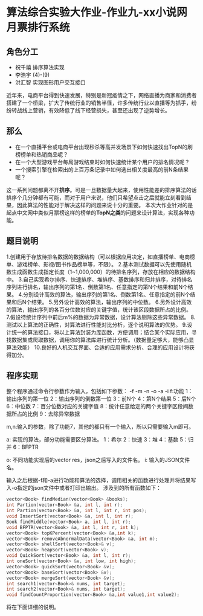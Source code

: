 # 算法综合实验大作业-作业九-xx小说网月票排行系统

## 角色分工
- 祝千禧 排序算法实现
- 李浩宇 (4)-(9)
- 洪汇智 实现图形用户交互接口

近年来，电商平台得到快速发展，特别是新冠疫情之下，网络直播为商家和消费者搭建了一个桥梁，扩大了传统行业的销售半径，许多传统行业以直播等为抓手，纷纷转战线上营销，有效降低了线下经营损失，甚至还出现了逆势增长。
## 那么
- 在一个直播平台或电商平台出现秒杀等高并发场景下如何快速找出TopN的刷榜榜单和热销商品呢？
- 在一个大型游戏平台每局游戏结束时如何快速统计某个用户的排名情况呢？
- 一个搜索引擎在检索出的上百万条记录中如何选出相关度最高的前N条结果呢？

这一系列问题都离不开**排序**。可是一旦数据量大起来，使用性能差的排序算法的话排序个几分钟都有可能，而对于用户来说，他们只希望点击之后就能立刻看到结果，因此算法的性能对于解决这样的问题来说十分的重要。
本次大作业针对的是起点中文网中类似月票榜这样的榜单的**TopN之类**的问题来设计算法，实现各种功能。


## 题目说明
1.创建用于存放待排名数据的数据结构（可以根据应用决定，如直播榜单、电商榜单、游戏榜单、影视/图书作品榜单等，不限）。
2.基本测试数据可以先使用随机数生成函数生成指定长度（1~1,000,000）的待排名序列，存放在相应的数据结构中。
3.自己实现希尔排序、快速排序、堆排序、基数排序和归并排序，对待排名序列进行排名，输出序列的第1名、倒数第1名、任意指定的第N个结果和前N个结果。
4.分别设计高效的算法，输出序列的第1名、倒数第1名、任意指定的前N个结果和后N个结果。
5.另外设计高效的算法，输出序列的中位数。
6.另外设计高效的算法，输出序列的各百分位数对应的关键字值，统计该区段数据所占的比例。
7.假设待统计序列中前后m%的数据为异常数据，设计算法剔除这些异常数据。
8.测试以上算法的正确性，对算法进行性能对比分析，逐个说明算法的优势。
9.设计统一的算法接口，将以上算法封装为库函数，方便调用；结合某个实际应用，寻找数据集或爬取数据，调用你的算法库进行统计分析。（数据量足够大，能够凸显算法效能）
10.良好的人机交互界面、合适的应用需求分析、合理的应用设计将获得加分。


## 程序实现
整个程序通过命令行参数作为输入，包括如下参数：
-f -m -n -o -a -i
f:功能
1：输出序列的第一位
2：输出序列的倒数第一位
3：前N个
4：第N个结果
5：后N个
6：中位数
7：百分位数对应的关键字值
8：统计任意给定的两个关键字区段间数据所占的比例
9：去除异常数据

m,n:输入的参数，除了功能7，其他的都只有一个输入，所以只需要输入m即可。

a:
实现的算法，部分功能需要区分算法。
1：希尔
2：快速
3：堆
4：基数
5：归并
6：BFPTR

o:
不同功能实现后的vector<Book> res，json之后写入的文件名。
i:
输入的JSON文件名。

输入之后根据-f和-a进行功能和算法的选择，调用相关的函数进行处理并将结果写入-o指定的json文件中或者打印出输出。
涉及到的所有函数如下：

```cpp
vector<Book> findMedian(vector<Book> &books);
int Partion(vector<Book> &a, int l, int r);
int Partion(vector<Book> &a, int l, int r, int pos);
void InsertSort(vector<Book> &a, int l, int r);
Book findMiddle(vector<Book> a, int l, int r);
void BFPTR(vector<Book> &a, int l, int r, int k);
vector<Book> topKPercent(vector<Book> &a,int k);
vector<Book> removeAbnormalData(vector<Book> &a, int m);
vector<Book> shellSort(vector<Book>& v);
vector<Book> heapSort(vector<Book> v);
void QuickSort(vector<Book> &a, int l, int r);
int oneSort(vector<Book> &v, int low, int high);
vector<Book> quickSort(vector<Book> &v);
vector<Book> baseSort(vector<Book> &v);
vector<Book> mergeSort(vector<Book> &v);
int search1(vector<Book>& nums, int target);
int search2(vector<Book>& nums, int target);
void findCountProportion(vector<Book> &a,int value1,int value2);

```
将在下面详细的说明。










